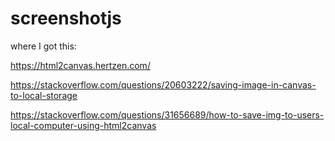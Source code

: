 # screenshotjs

where I got this:

https://html2canvas.hertzen.com/

https://stackoverflow.com/questions/20603222/saving-image-in-canvas-to-local-storage

https://stackoverflow.com/questions/31656689/how-to-save-img-to-users-local-computer-using-html2canvas
